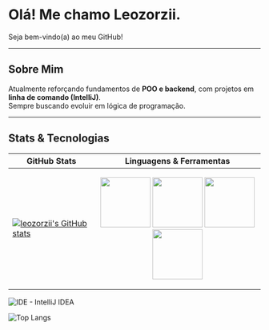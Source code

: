# Olá! Me chamo Leozorzii.
Seja bem-vindo(a) ao meu GitHub!

---

## Sobre Mim
Atualmente reforçando fundamentos de **POO e backend**, com projetos em **linha de comando (IntelliJ)**.  
Sempre buscando evoluir em lógica de programação.

---

##  Stats & Tecnologias

| GitHub Stats | Linguagens & Ferramentas |
|--------------|---------------------------|
| [![leozorzii's GitHub stats](https://github-readme-stats.vercel.app/api?username=leozorzii&show_icons=true&theme=tokyonight)](https://github.com/leozorzii/github-readme-stats) | <p align="center"> <img src="https://cdn.jsdelivr.net/gh/devicons/devicon/icons/java/java-original.svg" width="100"/> <img src="https://cdn.jsdelivr.net/gh/devicons/devicon/icons/cplusplus/cplusplus-original.svg" width="100"/> <img src="https://cdn.jsdelivr.net/gh/devicons/devicon/icons/c/c-original.svg" width="100"/><img src="https://cdn.jsdelivr.net/gh/devicons/devicon/icons/vscode/vscode-original.svg" width="100"/>
![IDE - IntelliJ IDEA](https://img.shields.io/badge/IDE-IntelliJ%20IDEA-000000?logo=intellijidea&logoColor=white)


<img src="https://camo.githubusercontent.com/993bf17d87bfc91a0746847e5ed6d804a97380f93bcf7a99d5ceafbd85cfe5a6/68747470733a2f2f6769746875622d726561646d652d73746174732e76657263656c2e6170702f6170692f746f702d6c616e67732f3f757365726e616d653d677370656e63657274266c61796f75743d636f6d7061637426686964655f7469746c653d74727565266c616e67735f636f756e743d36267468656d653d6461726b26636172645f77696474683d353030" alt="Top Langs" data-canonical-src="https://github-readme-stats.vercel.app/api/top-langs/?username=leozorzii&amp;layout=compact&amp;hide_title=true&amp;langs_count=6&amp;theme=dark&amp;card_width=500" style="max-width: 100%;">
